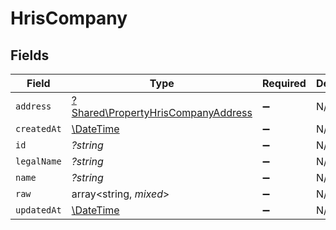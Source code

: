# HrisCompany


## Fields

| Field                                                                                   | Type                                                                                    | Required                                                                                | Description                                                                             |
| --------------------------------------------------------------------------------------- | --------------------------------------------------------------------------------------- | --------------------------------------------------------------------------------------- | --------------------------------------------------------------------------------------- |
| `address`                                                                               | [?Shared\PropertyHrisCompanyAddress](../../Models/Shared/PropertyHrisCompanyAddress.md) | :heavy_minus_sign:                                                                      | N/A                                                                                     |
| `createdAt`                                                                             | [\DateTime](https://www.php.net/manual/en/class.datetime.php)                           | :heavy_minus_sign:                                                                      | N/A                                                                                     |
| `id`                                                                                    | *?string*                                                                               | :heavy_minus_sign:                                                                      | N/A                                                                                     |
| `legalName`                                                                             | *?string*                                                                               | :heavy_minus_sign:                                                                      | N/A                                                                                     |
| `name`                                                                                  | *?string*                                                                               | :heavy_minus_sign:                                                                      | N/A                                                                                     |
| `raw`                                                                                   | array<string, *mixed*>                                                                  | :heavy_minus_sign:                                                                      | N/A                                                                                     |
| `updatedAt`                                                                             | [\DateTime](https://www.php.net/manual/en/class.datetime.php)                           | :heavy_minus_sign:                                                                      | N/A                                                                                     |